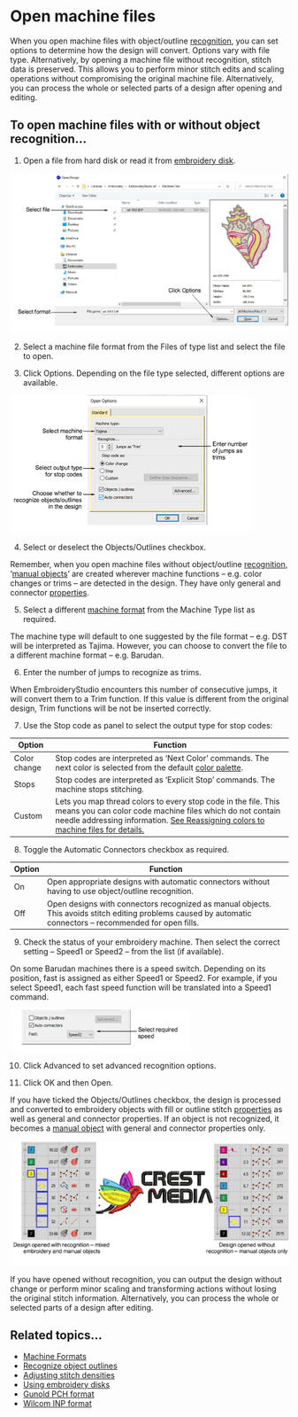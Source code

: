 # Open machine files

When you open machine files with object/outline [recognition](../../glossary/glossary#recognition), you can set options to determine how the design will convert. Options vary with file type. Alternatively, by opening a machine file without recognition, stitch data is preserved. This allows you to perform minor stitch edits and scaling operations without compromising the original machine file. Alternatively, you can process the whole or selected parts of a design after opening and editing.

## To open machine files with or without object recognition...

1. Open a file from hard disk or read it from [embroidery disk](../../glossary/glossary#embroidery-disk).

![OpenMachineFile.png](assets/OpenMachineFile.png)

2. Select a machine file format from the Files of type list and select the file to open.

3. Click Options. Depending on the file type selected, different options are available.

![OpenOptions.png](assets/OpenOptions.png)

4. Select or deselect the Objects/Outlines checkbox.

Remember, when you open machine files without object/outline [recognition](../../glossary/glossary#recognition), ‘[manual objects](../../glossary/glossary)’ are created wherever machine functions – e.g. color changes or trims – are detected in the design. They have only general and connector [properties](../../glossary/glossary#properties).

5. Select a different [machine format](../../glossary/glossary#machine-format) from the Machine Type list as required.

The machine type will default to one suggested by the file format – e.g. DST will be interpreted as Tajima. However, you can choose to convert the file to a different machine format – e.g. Barudan.

6. Enter the number of jumps to recognize as trims.

When EmbroideryStudio encounters this number of consecutive jumps, it will convert them to a Trim function. If this value is different from the original design, Trim functions will be not be inserted correctly.

7. Use the Stop code as panel to select the output type for stop codes:

| Option       | Function                                                                                                                                                                                                                                               |
| ------------ | ------------------------------------------------------------------------------------------------------------------------------------------------------------------------------------------------------------------------------------------------------ |
| Color change | Stop codes are interpreted as ‘Next Color’ commands. The next color is selected from the default [color palette](../../glossary/glossary#color-palette).                                                                                               |
| Stops        | Stop codes are interpreted as ‘Explicit Stop’ commands. The machine stops stitching.                                                                                                                                                                   |
| Custom       | Lets you map thread colors to every stop code in the file. This means you can color code machine files which do not contain needle addressing information. [See Reassigning colors to machine files for details.](Reassigning_colors_to_machine_files) |

8. Toggle the Automatic Connectors checkbox as required.

| Option | Function                                                                                                                                                    |
| ------ | ----------------------------------------------------------------------------------------------------------------------------------------------------------- |
| On     | Open appropriate designs with automatic connectors without having to use object/outline recognition.                                                        |
| Off    | Open designs with connectors recognized as manual objects. This avoids stitch editing problems caused by automatic connectors – recommended for open fills. |

9. Check the status of your embroidery machine. Then select the correct setting – Speed1 or Speed2 – from the list (if available).

On some Barudan machines there is a speed switch. Depending on its position, fast is assigned as either Speed1 or Speed2. For example, if you select Speed1, each fast speed function will be translated into a Speed1 command.

![OpenOptionsBarudan.png](assets/OpenOptionsBarudan.png)

10. Click Advanced to set advanced recognition options.

11. Click OK and then Open.

If you have ticked the Objects/Outlines checkbox, the design is processed and converted to embroidery objects with fill or outline stitch [properties](../../glossary/glossary#properties) as well as general and connector properties. If an object is not recognized, it becomes a [manual object](../../glossary/glossary#manual-object) with general and connector properties only.

![convert00011.png](assets/convert00011.png)

If you have opened without recognition, you can output the design without change or perform minor scaling and transforming actions without losing the original stitch information. Alternatively, you can process the whole or selected parts of a design after editing.

## Related topics...

- [Machine Formats](../../Setup/machines/Machine_Formats)
- [Recognize object outlines](../../Modifying/functions/Recognize_object_outlines)
- [Adjusting stitch densities](../../Quality/quality/Adjusting_stitch_densities)
- [Using embroidery disks](../output/Using_embroidery_disks)
- [Gunold PCH format](../../Management/formats/Gunold_PCH_format)
- [Wilcom INP format](../../Management/formats/Wilcom_INP_format)
